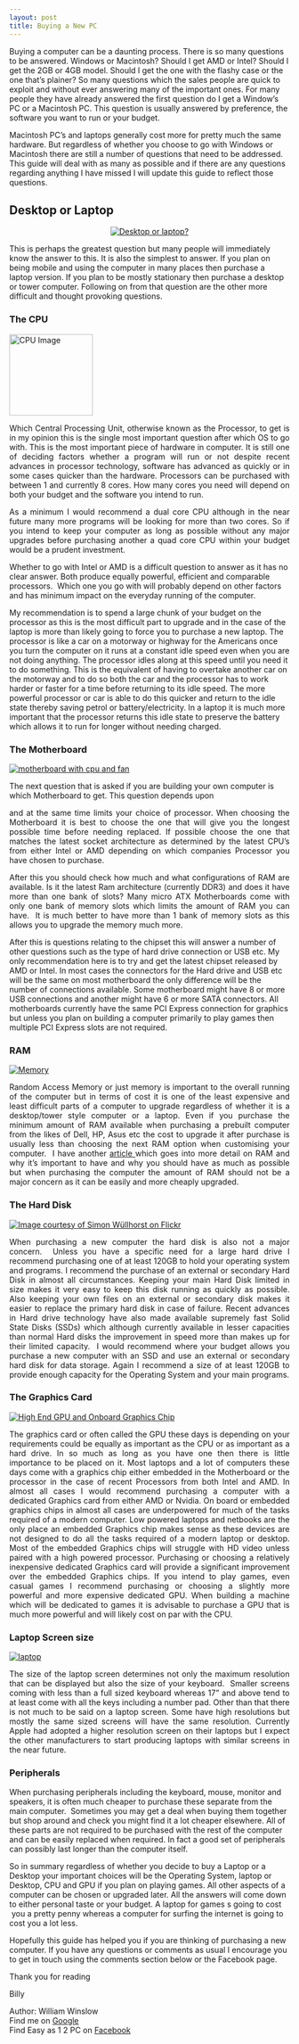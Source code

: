 ```yaml
---
layout: post
title: Buying a New PC
---
```


Buying a computer can be a daunting process. There is so many questions to be answered. Windows or Macintosh? Should I get AMD or Intel? Should I get the 2GB or 4GB model. Should I get the one with the flashy case or the one that’s plainer? So many questions which the sales people are quick to exploit and without ever answering many of the important ones. For many people they have already answered the first question do I get a Window’s PC or a Macintosh PC. This question is usually answered by preference, the software you want to run or your budget.

Macintosh PC’s and laptops generally cost more for pretty much the same hardware. But regardless of whether you choose to go with Windows or Macintosh there are still a number of questions that need to be addressed. This guide will deal with as many as possible and if there are any questions regarding anything I have missed I will update this guide to reflect those questions.

<!--more-->
<h2>Desktop or Laptop</h2>
<p style="text-align: center;"><a href="/images/new-pc/desktop-or-laptop300.jpg"><img title="Desktop or laptop?" src="/images/new-pc/desktop-or-laptop300.jpg" alt="Desktop or laptop?" /></a></p>
This is perhaps the greatest question but many people will immediately know the answer to this. It is also the simplest to answer. If you plan on being mobile and using the computer in many places then purchase a laptop version. If you plan to be mostly stationary then purchase a desktop or tower computer. Following on from that question are the other more difficult and thought provoking questions.

<h3>The CPU</h3>

<a href="/images/new-pc/cpu_1_t150.jpg"><img title="cpu" src="/images/new-pc/cpu_1_t150.jpg" alt="CPU Image" width="150" height="146" /></a>

<p style="text-align: justify;">Which Central Processing Unit, otherwise known as the Processor, to get is in my opinion this is the single most important question after which OS to go with. This is the most important piece of hardware in computer. It is still one of deciding factors whether a program will run or not despite recent advances in processor technology, software has advanced as quickly or in some cases quicker than the hardware. Processors can be purchased with between 1 and currently 8 cores. How many cores you need will depend on both your budget and the software you intend to run.</p>
<p style="text-align: justify;">As a minimum I would recommend a dual core CPU although in the near future many more programs will be looking for more than two cores. So if you intend to keep your computer as long as possible without any major upgrades before purchasing another a quad core CPU within your budget would be a prudent investment.</p>
Whether to go with Intel or AMD is a difficult question to answer as it has no clear answer. Both produce equally powerful, efficient and comparable processors.  Which one you go with will probably depend on other factors and has minimum impact on the everyday running of the computer.

My recommendation is to spend a large chunk of your budget on the processor as this is the most difficult part to upgrade and in the case of the laptop is more than likely going to force you to purchase a new laptop. The processor is like a car on a motorway or highway for the Americans once you turn the computer on it runs at a constant idle speed even when you are not doing anything. The processor idles along at this speed until you need it to do something. This is the equivalent of having to overtake another car on the motorway and to do so both the car and the processor has to work harder or faster for a time before returning to its idle speed. The more powerful processor or car is able to do this quicker and return to the idle state thereby saving petrol or battery/electricity. In a laptop it is much more important that the processor returns this idle state to preserve the battery which allows it to run for longer without needing charged.

<h3>The Motherboard</h3>

<a href="/images/new-pc/motherboard-with-cpu-and-fan150.jpg"><img title="motherboard with cpu and fan" src="/images/new-pc/motherboard-with-cpu-and-fan150.jpg" alt="motherboard with cpu and fan" /></a>

The next question that is asked if you are building your own computer is which Motherboard to get. This question depends upon

<p style="text-align: justify;">and at the same time limits your choice of processor. When choosing the Motherboard it is best to choose the one that will give you the longest possible time before needing replaced. If possible choose the one that matches the latest socket architecture as determined by the latest CPU’s from either Intel or AMD depending on which companies Processor you have chosen to purchase.</p>

<p style="text-align: justify;">After this you should check how much and what configurations of RAM are available. Is it the latest Ram architecture (currently DDR3) and does it have more than one bank of slots? Many micro ATX Motherboards come with only one bank of memory slots which limits the amount of RAM you can have.  It is much better to have more than 1 bank of memory slots as this allows you to upgrade the memory much more.</p>

After this is questions relating to the chipset this will answer a number of other questions such as the type of hard drive connection or USB etc. My only recommendation here is to try and get the latest chipset released by AMD or Intel. In most cases the connectors for the Hard drive and USB etc will be the same on most motherboard the only difference will be the number of connections available. Some motherboard might have 8 or more USB connections and another might have 6 or more SATA connectors. All motherboards currently have the same PCI Express connection for graphics but unless you plan on building a computer primarily to play games then multiple PCI Express slots are not required.

<h3>RAM</h3>

<a href="/images/new-pc/memory150.jpg"><img title="Memory" src="/images/new-pc/memory150.jpg" alt="Memory" /></a>

<p style="text-align: justify;">Random Access Memory or just memory is important to the overall running of the computer but in terms of cost it is one of the least expensive and least difficult parts of a computer to upgrade regardless of whether it is a desktop/tower style computer or a laptop. Even if you purchase the minimum amount of RAM available when purchasing a prebuilt computer from the likes of Dell, HP, Asus etc the cost to upgrade it after purchase is usually less than choosing the next RAM option when customising your computer.  I have another <a href="http://easyas12pc.co.uk/2012/06/13/ram-the-main-cause-of-system-slowdowns/">article </a>which goes into more detail on RAM and why it’s important to have and why you should have as much as possible but when purchasing the computer the amount of RAM should not be a major concern as it can be easily and more cheaply upgraded.</p>

<h3>The Hard Disk</h3>

<a href="http://www.flickr.com/photos/descilla/3376210849/in/set-72157615770023150"><img title="Image courtesy of Simon Wüllhorst on Flickr" src="http://easyas12pc.files.wordpress.com/2013/03/simon-wc3bcllhorst-on-flickr150.jpg" alt="Image courtesy of Simon Wüllhorst on Flickr" /></a>

<p style="text-align: justify;">When purchasing a new computer the hard disk is also not a major concern.  Unless you have a specific need for a large hard drive I recommend purchasing one of at least 120GB to hold your operating system and programs. I recommend the purchase of an external or secondary Hard Disk in almost all circumstances. Keeping your main Hard Disk limited in size makes it very easy to keep this disk running as quickly as possible. Also keeping your own files on an external or secondary disk makes it easier to replace the primary hard disk in case of failure. Recent advances in Hard drive technology have also made available supremely fast Solid State Disks (SSDs) which although currently available in lesser capacities than normal Hard disks the improvement in speed more than makes up for their limited capacity.  I would recommend where your budget allows you purchase a new computer with an SSD and use an external or secondary hard disk for data storage. Again I recommend a size of at least 120GB to provide enough capacity for the Operating System and your main programs.</p>

<h3>The Graphics Card</h3>

<a href="/images/new-pc/gpu1.png"><img title="High End GPU and Onboard Graphics Chip" src="/images/new-pc/gpu1.png?w=150" alt="High End GPU and Onboard Graphics Chip" /></a>

<p style="text-align: justify;">The graphics card or often called the GPU these days is depending on your requirements could be equally as important as the CPU or as important as a hard drive. In so much as long as you have one then there is little importance to be placed on it. Most laptops and a lot of computers these days come with a graphics chip either embedded in the Motherboard or the processor in the case of recent Processors from both Intel and AMD. In almost all cases I would recommend purchasing a computer with a dedicated Graphics card from either AMD or Nvidia. On board or embedded graphics chips in almost all cases are underpowered for much of the tasks required of a modern computer. Low powered laptops and netbooks are the only place an embedded Graphics chip makes sense as these devices are not designed to do all the tasks required of a modern laptop or desktop. Most of the embedded Graphics chips will struggle with HD video unless paired with a high powered processor. Purchasing or choosing a relatively inexpensive dedicated Graphics card will provide a significant improvement over the embedded Graphics chips.
If you intend to play games, even casual games I recommend purchasing or choosing a slightly more powerful and more expensive dedicated GPU.
When building a machine which will be dedicated to games it is advisable to purchase a GPU that is much more powerful and will likely cost on par with the CPU.</p>

<h3>Laptop Screen size</h3>

<a href="/images/new-pc/laptop-hi150.jpg"><img title="laptop" src="/images/new-pc/laptop-hi150.jpg" alt="laptop" /></a>
<p style="text-align: justify;">The size of the laptop screen determines not only the maximum resolution that can be displayed but also the size of your keyboard.  Smaller screens coming with less than a full sized keyboard whereas 17” and above tend to at least come with all the keys including a number pad. Other than that there is not much to be said on a laptop screen. Some have high resolutions but mostly the same sized screens will have the same resolution. Currently Apple had adopted a higher resolution screen on their laptops but I expect the other manufacturers to start producing laptops with similar screens in the near future.</p>

<h3>Peripherals</h3>

When purchasing peripherals including the keyboard, mouse, monitor and speakers, it is often much cheaper to purchase these separate from the main computer.  Sometimes you may get a deal when buying them together but shop around and check you might find it a lot cheaper elsewhere. All of these parts are not required to be purchased with the rest of the computer and can be easily replaced when required. In fact a good set of peripherals can possibly last longer than the computer itself.

So in summary regardless of whether you decide to buy a Laptop or a Desktop your important choices will be the Operating System, laptop or Desktop, CPU and GPU if you plan on playing games. All other aspects of a computer can be chosen or upgraded later. All the answers will come down to either personal taste or your budget. A laptop for games s going to cost  you a pretty penny whereas a computer for surfing the internet is going to cost you a lot less.

Hopefully this guide has helped you if you are thinking of purchasing a new computer. If you have any questions or comments as usual I encourage you to get in touch using the comments section below or the Facebook page.

Thank you for reading

Billy

Author: William Winslow<br>
Find me on <a href="http://plus.google.com/u/0/101182395189202128527?rel=author">Google</a><br>
Find Easy as 1 2 PC on <a href="https://facebook.com/easyas12pc">Facebook</a>
